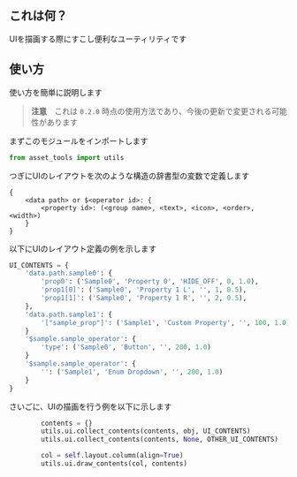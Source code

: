 ## これは何？

UIを描画する際にすこし便利なユーティリティです

## 使い方

使い方を簡単に説明します

> **注意**　これは `0.2.0` 時点の使用方法であり、今後の更新で変更される可能性があります

まずこのモジュールをインポートします

``` python
from asset_tools import utils
```

つぎにUIのレイアウトを次のような構造の辞書型の変数で定義します

```
{
    <data path> or $<operator id>: {
        <property id>: (<group name>, <text>, <icon>, <order>, <width>)
    }
}
```

以下にUIのレイアウト定義の例を示します

``` python
UI_CONTENTS = {
    'data.path.sample0': {
        'prop0': ('Sample0', 'Property 0', 'HIDE_OFF', 0, 1.0),
        'prop1[0]': ('Sample0', 'Property 1 L', '', 1, 0.5),
        'prop1[1]': ('Sample0', 'Property 1 R', '', 2, 0.5),
    },
    'data.path.sample1': {
        '["sample_prop"]': ('Sample1', 'Custom Property', '', 100, 1.0),
    }
    '$sample.sample_operator': {
        'type': ('Sample0', 'Button', '', 200, 1.0)
    }
    '$sample.sample_operator': {
        '': ('Sample1', 'Enum Dropdown', '', 200, 1.0)
    }
}
```

さいごに、UIの描画を行う例を以下に示します

``` python
        contents = {}
        utils.ui.collect_contents(contents, obj, UI_CONTENTS)
        utils.ui.collect_contents(contents, None, OTHER_UI_CONTENTS)

        col = self.layout.column(align=True)
        utils.ui.draw_contents(col, contents)
```
